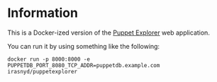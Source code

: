 Information
===========

This is a Docker-ized version of the
[Puppet Explorer](https://github.com/spotify/puppetexplorer)
web application.

You can run it by using something like the following:

    docker run -p 8000:8000 -e PUPPETDB_PORT_8080_TCP_ADDR=puppetdb.example.com irasnyd/puppetexplorer

